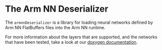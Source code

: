 # The Arm NN Deserializer

The `armnnDeserializer` is a library for loading neural networks defined by Arm NN FlatBuffers files
into the Arm NN runtime.

For more information about the layers that are supported, and the networks that have been tested,
take a look at our [doxygen documentation](https://arm-software.github.io/armnn/latest/deserializer.xhtml).